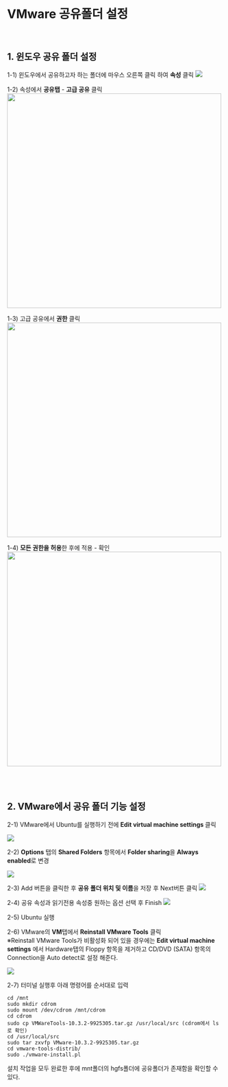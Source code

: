 # VMware 공유폴더 설정 

<br>

## 1. 윈도우 공유 폴더 설정 

1-1) 윈도우에서 공유하고자 하는 폴더에 마우스 오른쪽 클릭 하여 <b>속성</b> 클릭
![](../img/share1-1.png)

1-2) 속성에서 <b>공유탭</b> - <b>고급 공유</b> 클릭 
<img src="../img/share1-2.png" width="500px" height="500px">

1-3) 고급 공유에서 <b>권한</b> 클릭 
<img src="../img/share1-3.png" width="500px" height="500px">

1-4) <b>모든 권한을 허용</b>한 후에 적용 - 확인
<img src="../img/share1-4.png" width="500px" height="500px">

<br><br>

## 2. VMware에서 공유 폴더 기능 설정 

2-1) VMware에서 Ubuntu를 실행하기 전에 <b> Edit virtual machine settings </b> 클릭

![](../img/share2-1.png)

2-2) <b>Options</b> 탭의 <b>Shared Folders</b> 항목에서 <b>Folder sharing</b>을 <b>Always enabled</b>로 변경 

![](../img/share2-2.png)

2-3) Add 버튼을 클릭한 후 <b>공유 폴더 위치 및 이름</b>을 저장 후 Next버튼 클릭 
![](../img/share2-3.png)

2-4) 공유 속성과 읽기전용 속성중 원하는 옵션 선택 후 Finish 
![](../img/share2-4.png)

2-5) Ubuntu 실행 

2-6) VMware의 <b>VM</b>탭에서 <b>Reinstall VMware Tools</b> 클릭 <br>
※Reinstall VMware Tools가 비활성화 되어 있을 경우에는 <b>Edit virtual machine settings</b> 에서 Hardware탭의 Floppy 항목을 제거하고 CD/DVD (SATA) 항목의 Connection을 Auto detect로 설정 해준다. 

![](../img/share2-5.png)

2-7) 터미널 실행후 아래 명령어를 순서대로 입력 

```
cd /mnt 
sudo mkdir cdrom
sudo mount /dev/cdrom /mnt/cdrom 
cd cdrom 
sudo cp VMWareTools-10.3.2-9925305.tar.gz /usr/local/src (cdrom에서 ls로 확인) 
cd /usr/local/src 
sudo tar zxvfp VMware-10.3.2-9925305.tar.gz
cd vmware-tools-distrib/
sudo ./vmware-install.pl
```

설치 작업을 모두 완료한 후에 mnt폴더의 hgfs폴더에 공유폴더가 존재함을 확인할 수 있다. 